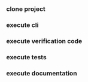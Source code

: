 ### clone project
### execute cli
### execute verification code
### execute tests
### execute documentation


